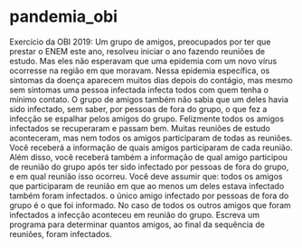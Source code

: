 # pandemia_obi
Exercício da OBI 2019: Um grupo de amigos, preocupados por ter que prestar o ENEM este ano, resolveu iniciar o ano fazendo reuniões de estudo. Mas eles não esperavam que uma epidemia com um novo vírus ocorresse na região em que moravam. Nessa epidemia específica, os sintomas da doença aparecem muitos dias depois do contágio, mas mesmo sem sintomas uma pessoa infectada infecta todos com quem tenha o mínimo contato.  O grupo de amigos também não sabia que um deles havia sido infectado, sem saber, por pessoas de fora do grupo, o que fez a infecção se espalhar pelos amigos do grupo. Felizmente todos os amigos infectados se recuperaram e passam bem.  Muitas reuniões de estudo aconteceram, mas nem todos os amigos participaram de todas as reuniões.  Você receberá a informação de quais amigos participaram de cada reunião. Além disso, você receberá também a informação de qual amigo participou de reunião do grupo após ter sido infectado por pessoas de fora do grupo, e em qual reunião isso ocorreu. Você deve assumir que:  todos os amigos que participaram de reunião em que ao menos um deles estava infectado também foram infectados. o único amigo infectado por pessoas de fora do grupo é o que foi informado. No caso de todos os outros amigos que foram infectados a infecção aconteceu em reunião do grupo. Escreva um programa para determinar quantos amigos, ao final da sequência de reuniões, foram infectados.
